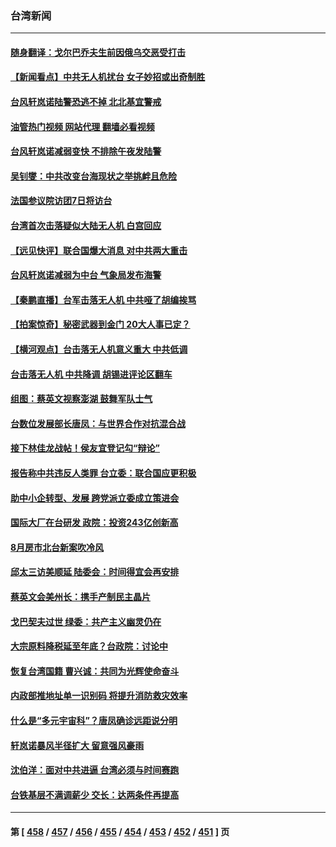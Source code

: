 ### 台湾新闻
---
#### [随身翻译：戈尔巴乔夫生前因俄乌交恶受打击](../../pages/ncid1349361/n13816090.md?09022045) 
#### [【新闻看点】中共无人机扰台 女子妙招或出奇制胜](../../pages/ncid1349361/n13815726.md?09022045) 
#### [台风轩岚诺陆警恐逃不掉 北北基宜警戒](../../pages/ncid1349361/n13816064.md?09022045) 
#### [油管热门视频 网站代理 翻墙必看视频](http://209.222.30.114:81/youtube.html?09022045)
#### [台风轩岚诺减弱变快 不排除午夜发陆警](../../pages/ncid1349361/n13815994.md?09022045) 
#### [吴钊燮：中共改变台海现状之举挑衅且危险](../../pages/ncid1349361/n13815949.md?09022045) 
#### [法国参议院访团7日将访台](../../pages/ncid1349361/n13815929.md?09022045) 
#### [台湾首次击落疑似大陆无人机 白宫回应](../../pages/ncid1349361/n13815711.md?09022045) 
#### [【远见快评】联合国爆大消息 对中共两大重击](../../pages/ncid1349361/n13815733.md?09022045) 
#### [台风轩岚诺减弱为中台 气象局发布海警](../../pages/ncid1349361/n13815792.md?09022045) 
#### [【秦鹏直播】台军击落无人机 中共哑了胡编挨骂](../../pages/ncid1349361/n13815720.md?09022045) 
#### [【拍案惊奇】秘密武器到金门 20大人事已定？](../../pages/ncid1349361/n13815526.md?09022045) 
#### [【横河观点】台击落无人机意义重大 中共低调](../../pages/ncid1349361/n13815703.md?09022045) 
#### [台击落无人机 中共降调 胡锡进评论区翻车](../../pages/ncid1349361/n13815496.md?09022045) 
#### [组图：蔡英文视察澎湖 鼓舞军队士气](../../pages/ncid1349361/n13815570.md?09022045) 
#### [台数位发展部长唐凤：与世界合作对抗混合战](../../pages/ncid1349361/n13815439.md?09022045) 
#### [接下林佳龙战帖！侯友宜登记勾“辩论”](../../pages/ncid1349361/n13815489.md?09022045) 
#### [报告称中共违反人类罪 台立委：联合国应更积极](../../pages/ncid1349361/n13815527.md?09022045) 
#### [助中小企转型、发展 跨党派立委成立策进会](../../pages/ncid1349361/n13815568.md?09022045) 
#### [国际大厂在台研发 政院：投资243亿创新高](../../pages/ncid1349361/n13815567.md?09022045) 
#### [8月房市北台新案吹冷风](../../pages/ncid1349361/n13815510.md?09022045) 
#### [邱太三访美顺延 陆委会：时间得宜会再安排](../../pages/ncid1349361/n13815536.md?09022045) 
#### [蔡英文会美州长：携手产制民主晶片](../../pages/ncid1349361/n13815492.md?09022045) 
#### [戈巴契夫过世 绿委：共产主义幽灵仍在](../../pages/ncid1349361/n13815540.md?09022045) 
#### [大宗原料降税延至年底？台政院：讨论中](../../pages/ncid1349361/n13815539.md?09022045) 
#### [恢复台湾国籍 曹兴诚：共同为光辉使命奋斗](../../pages/ncid1349361/n13815537.md?09022045) 
#### [内政部推地址单一识别码 将提升消防救灾效率](../../pages/ncid1349361/n13815547.md?09022045) 
#### [什么是“多元宇宙科”？唐凤确诊远距说分明](../../pages/ncid1349361/n13815541.md?09022045) 
#### [轩岚诺暴风半径扩大 留意强风豪雨](../../pages/ncid1349361/n13815511.md?09022045) 
#### [沈伯洋：面对中共进逼 台湾必须与时间赛跑](../../pages/ncid1349361/n13815221.md?09022045) 
#### [台铁基层不满调薪少 交长：达两条件再提高](../../pages/ncid1349361/n13815513.md?09022045) 

---
#### 第 [ [458](./458.md?09022045) / [457](./457.md?09022045) / [456](./456.md?09022045) / [455](./455.md?09022045) / [454](./454.md?09022045) / [453](./453.md?09022045) / [452](./452.md?09022045) / [451](./451.md?09022045) ] 页
